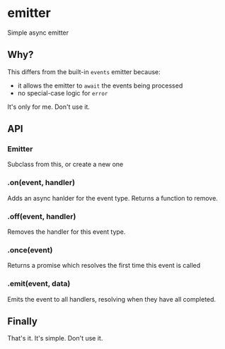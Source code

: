 # emitter
Simple async emitter

## Why?

This differs from the built-in `events` emitter because:
- it allows the emitter to `await` the events being processed
- no special-case logic for `error`

It's only for me. Don't use it.

## API

### Emitter

Subclass from this, or create a new one

### .on(event, handler)

Adds an async hanlder for the event type. Returns a function to remove.

### .off(event, handler)

Removes the handler for this event type.

### .once(event)

Returns a promise which resolves the first time this event is called

### .emit(event, data)

Emits the event to all handlers, resolving when they have all completed.

## Finally

That's it. It's simple. Don't use it.
